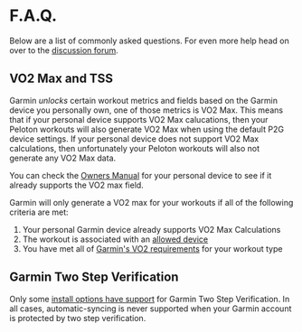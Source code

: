 # F.A.Q.

Below are a list of commonly asked questions. For even more help head on over to the [discussion forum](https://github.com/philosowaffle/peloton-to-garmin/discussions).

## VO2 Max and TSS

Garmin _unlocks_ certain workout metrics and fields based on the Garmin device you personally own, one of those metrics is VO2 Max.  This means that if your personal device supports VO2 Max calucations, then your Peloton workouts will also generate VO2 Max when using the default P2G device settings.  If your personal device does not support VO2 Max calculations, then unfortunately your Peloton workouts will also not generate any VO2 Max data.

You can check the [Owners Manual](https://support.garmin.com/en-US/ql/?focus=manuals) for your personal device to see if it already supports the VO2 max field.

Garmin will only generate a VO2 max for your workouts if all of the following criteria are met:

1. Your personal Garmin device already supports VO2 Max Calculations
1. The workout is associated with an [allowed device](https://support.garmin.com/en-US/?faq=lWqSVlq3w76z5WoihLy5f8)
1. You have met all of [Garmin's VO2 requirements](https://support.garmin.com/en-US/?faq=lWqSVlq3w76z5WoihLy5f8) for your workout type

## Garmin Two Step Verification

Only some [install options have support](install/index.md) for Garmin Two Step Verification.  In all cases, automatic-syncing is never supported when your Garmin account is protected by two step verification.
